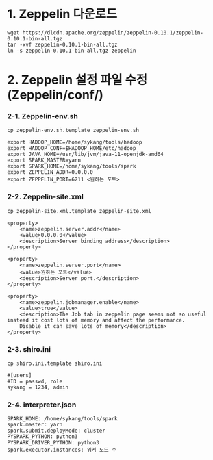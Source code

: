 # 1. Zeppelin 다운로드

    wget https://dlcdn.apache.org/zeppelin/zeppelin-0.10.1/zeppelin-0.10.1-bin-all.tgz
    tar -xvf zeppelin-0.10.1-bin-all.tgz
    ln -s zeppelin-0.10.1-bin-all.tgz zeppelin

# 2. Zeppelin 설정 파일 수정 (Zeppelin/conf/)
### 2-1. Zeppelin-env.sh

    cp zeppelin-env.sh.template zeppelin-env.sh

    export HADOOP_HOME=/home/sykang/tools/hadoop
    export HADOOP_CONF=$HADOOP_HOME/etc/hadoop
    export JAVA_HOME=/usr/lib/jvm/java-11-openjdk-amd64
    export SPARK_MASTER=yarn
    export SPARK_HOME=/home/sykang/tools/spark
    export ZEPPELIN_ADDR=0.0.0.0
    export ZEPPELIN_PORT=6211 <원하는 포트>

### 2-2. Zeppelin-site.xml

    cp zeppelin-site.xml.template zeppelin-site.xml

    <property>
        <name>zeppelin.server.addr</name>
        <value>0.0.0.0</value>
        <description>Server binding address</description>
    </property>

    <property>
        <name>zeppelin.server.port</name>
        <value>원하는 포트</value>
        <description>Server port.</description>
    </property>

    <property>
        <name>zeppelin.jobmanager.enable</name>
        <value>true</value>
        <description>The Job tab in zeppelin page seems not so useful instead it cost lots of memory and affect the performance.
        Disable it can save lots of memory</description>
    </property>

### 2-3. shiro.ini

    cp shiro.ini.template shiro.ini

    #[users]
    #ID = passwd, role
    sykang = 1234, admin

### 2-4. interpreter.json

    SPARK_HOME: /home/sykang/tools/spark
    spark.master: yarn
    spark.submit.deployMode: cluster
    PYSPARK_PYTHON: python3
    PYSPARK_DRIVER_PYTHON: python3
    spark.executor.instances: 워커 노드 수








